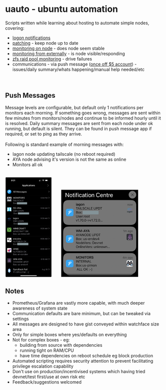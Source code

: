 # uauto - ubuntu automation<br>
Scripts written while learning about hosting to automate simple nodes, covering:<br>
* [logon notifications](./login_warn)
* [patching](./patcher) - keep node up to date
* [monitoring on node](./monitors)  - does node seem stable
* [monitoring from externally](./monitors/monitor_external) - is node visible/responding
* [zfs raid pool monitoring](./monitors/monitor_zfs) - drive failures
* communications - via push message ([once off $5 account](https://github.com/bnchk/UbuntuAutomation/tree/main/push-message-setup)) - issues/daily summary/whats happening/manual help needed/etc<br>
<br><br>
## Push Messages
Message levels are configurable, but default only 1 notifications per monitors each morning.
If something goes wrong, messages are sent within few minutes from monitors/nodes and continue to be informed hourly until it is resolved.
Daily summary messages are sent from each node under ok running, but default is silent.  They can be found in push message app if required, or set to ping as they arrive.<br>
<br>
Following is standard example of morning messages with:<br>
* Iagon node updating tailscale (no reboot required)
* AYA node advising it's version is not the same as online
* Monitors all ok
<br><br>
<p float="left">
  <img src="./common_setup/images/pushover_main.png" width="30%" />
  &nbsp;&nbsp;&nbsp;&nbsp;&nbsp;
  <img src="./common_setup/images/uauto_happy.png" width="50%" />
</p>


## Notes
* Prometheus/Grafana are vastly more capable, with much deeper awareness of system state
* Communication defaults are bare minimum, but can be tweaked via settings
* All messages are designed to have gist conveyed within watchface size area
* Only for simple boxes where yes/defaults on everything
* Not for complex boxes - eg:
   *  building from source with dependencies
   *  running tight on RAM/CPU
   *  have time dependencies on reboot schedule eg block production
* Automated scripting requires security attention to prevent facilitating privilege escalation capability
* Don't use on production/incentivised systems which having tried devnet/test first/use at own risk etc
* Feedback/suggestions welcomed
